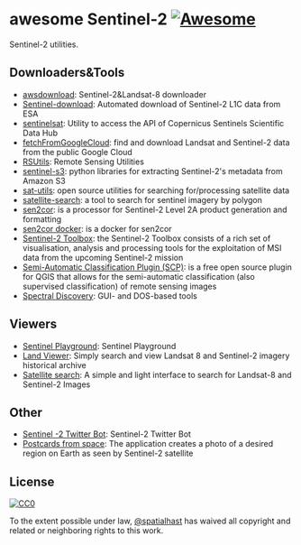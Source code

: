 # awesome Sentinel-2 [![Awesome](https://cdn.rawgit.com/sindresorhus/awesome/d7305f38d29fed78fa85652e3a63e154dd8e8829/media/badge.svg)](https://github.com/sindresorhus/awesome)

Sentinel-2 utilities.

## Downloaders&Tools

- [awsdownload](https://github.com/kraftek/awsdownload): Sentinel-2&Landsat-8 downloader
- [Sentinel-download](https://github.com/olivierhagolle/Sentinel-download): Automated download of Sentinel-2 L1C data from ESA
- [sentinelsat](https://github.com/ibamacsr/sentinelsat): Utility to access the API of Copernicus Sentinels Scientific Data Hub
- [fetchFromGoogleCloud](https://github.com/vascobnunes/fetchLandsatSentinelFromGoogleCloud): find and download Landsat and Sentinel-2 data from the public Google Cloud
- [RSUtils](https://github.com/IgorGarkusha/RSUtils): Remote Sensing Utilities
- [sentinel-s3](https://github.com/developmentseed/sentinel-s3): python libraries for extracting Sentinel-2's metadata from Amazon S3
- [sat-utils](https://github.com/sat-utils): open source utilities for searching for/processing satellite data
- [satellite-search](https://github.com/barnabygordon/satellite-search): a tool to search for sentinel imagery by polygon
- [sen2cor](http://step.esa.int/main/third-party-plugins-2/sen2cor/): is a processor for Sentinel-2 Level 2A product generation and formatting
- [sen2cor docker](https://github.com/lvhengani/sen2cor_docker): is a docker for sen2cor
- [Sentinel-2 Toolbox](https://sentinel.esa.int/web/sentinel/toolboxes/sentinel-2): the Sentinel-2 Toolbox consists of a rich set of visualisation, analysis and processing tools for the exploitation of MSI data from the upcoming Sentinel-2 mission
- [Semi-Automatic Classification Plugin (SCP)](https://fromgistors.blogspot.com/p/semi-automatic-classification-plugin.html): is a free open source plugin for QGIS that allows for the semi-automatic classification (also supervised classification) of remote sensing images
- [Spectral Discovery](http://www.geosage.com/highview/download.html): GUI- and DOS-based tools

## Viewers

- [Sentinel Playground](http://apps.sentinel-hub.com/sentinel-playground): Sentinel Playground
- [Land Viewer](https://lv.eosda.com/): Simply search and view Landsat 8 and Sentinel-2 imagery historical archive
- [Satellite search](https://remotepixel.ca/projects/satellitesearch.html): A simple and light interface to search for Landsat-8 and Sentinel-2 Images

## Other

- [Sentinel -2 Twitter Bot](https://twitter.com/sentinel2bot): Sentinel-2 Twitter Bot
- [Postcards from space](http://www.sentinel-hub.com/apps/postcards): The application creates a photo of a desired region on Earth as seen by Sentinel-2 satellite

## License

[![CC0](http://mirrors.creativecommons.org/presskit/buttons/88x31/svg/cc-zero.svg)](https://creativecommons.org/publicdomain/zero/1.0/)

To the extent possible under law, [@spatialhast](https://github.com/spatialhast) has waived all copyright and related or neighboring rights to this work.
